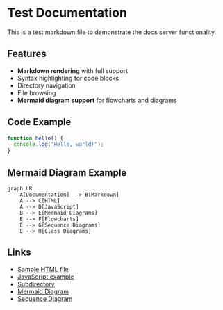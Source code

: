 # Test Documentation

This is a test markdown file to demonstrate the docs server functionality.

## Features

- **Markdown rendering** with full support
- Syntax highlighting for code blocks
- Directory navigation
- File browsing
- **Mermaid diagram support** for flowcharts and diagrams

## Code Example

```javascript
function hello() {
  console.log("Hello, world!");
}
```

## Mermaid Diagram Example

```mermaid
graph LR
    A[Documentation] --> B[Markdown]
    A --> C[HTML]
    A --> D[JavaScript]
    B --> E[Mermaid Diagrams]
    E --> F[Flowcharts]
    E --> G[Sequence Diagrams]
    E --> H[Class Diagrams]
```

## Links

- [Sample HTML file](./sample.html)
- [JavaScript example](./example.js)
- [Subdirectory](./subdirectory/)
- [Mermaid Diagram](./diagram.mermaid)
- [Sequence Diagram](./flowchart.mmd)